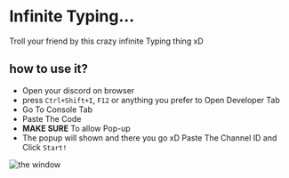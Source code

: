 # Infinite Typing...
Troll your friend by this crazy infinite Typing thing xD

## how to use it?
- Open your discord on browser
- press `Ctrl+Shift+I`, `F12` or anything you prefer to Open Developer Tab
- Go To Console Tab
- Paste The Code
- **MAKE SURE** To allow Pop-up
- The popup will shown and there you go xD Paste The Channel ID and Click `Start!`

![the window](https://cdn.discordapp.com/attachments/782957420473352262/813683221719810048/unknown.png)
